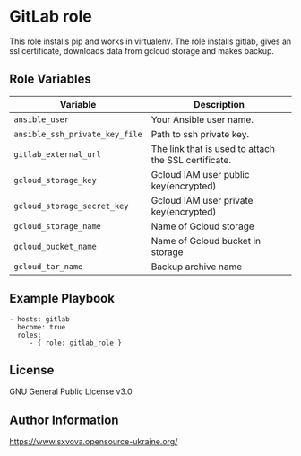 GitLab role
=========

This role installs pip and works in virtualenv. The role installs gitlab, gives an ssl certificate, downloads data from gcloud storage and makes backup.

Role Variables
----------------

| Variable                                                                                                                                        | Description                                                                                                                                                                                                                                              |
|-------------------------------------------------------------------------------------------------------------------------------------------------|----------------------------------------------------------------------------------------------------------------------------------------------------------------------------------------------------------------------------------------------------------|
| `ansible_user`                                                                                                                         | Your Ansible user name.|
| `ansible_ssh_private_key_file`                                                                                                          | Path to ssh private key. |
| `gitlab_external_url`                                                                                                                 | The link that is used to attach the SSL certificate. |
| `gcloud_storage_key`                                                                                                                   | Gcloud IAM user public key(encrypted)|
| `gcloud_storage_secret_key`                                                                                                           | Gcloud IAM user private key(encrypted) |
| `gcloud_storage_name`                                                                                                                 | Name of Gcloud storage  |
| `gcloud_bucket_name`                                                                                                                   | Name of Gcloud bucket in storage |
| `gcloud_tar_name`                                                                                                                     | Backup archive name |

Example Playbook
----------------

    - hosts: gitlab
      become: true
      roles:
         - { role: gitlab_role }

License
-------

GNU General Public License v3.0

Author Information
------------------

https://www.sxvova.opensource-ukraine.org/
